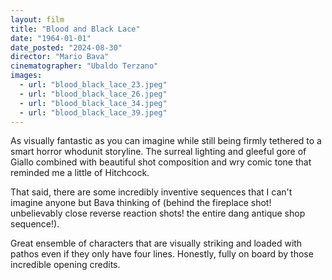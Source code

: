 ```yaml
---
layout: film
title: "Blood and Black Lace"
date: "1964-01-01"
date_posted: "2024-08-30"
director: "Mario Bava"
cinematographer: "Ubaldo Terzano"
images:
  - url: "blood_black_lace_23.jpeg"
  - url: "blood_black_lace_26.jpeg"
  - url: "blood_black_lace_34.jpeg"
  - url: "blood_black_lace_39.jpeg"
---
```


As visually fantastic as you can imagine while still being firmly tethered to a smart horror whodunit storyline. The surreal lighting and gleeful gore of Giallo combined with beautiful shot composition and wry comic tone that reminded me a little of Hitchcock. 

That said, there are some incredibly inventive sequences that I can't imagine anyone but Bava thinking of (behind the fireplace shot! unbelievably close reverse reaction shots! the entire dang antique shop sequence!). 

Great ensemble of characters that are visually striking and loaded with pathos even if they only have four lines. Honestly, fully on board by those incredible opening credits.
